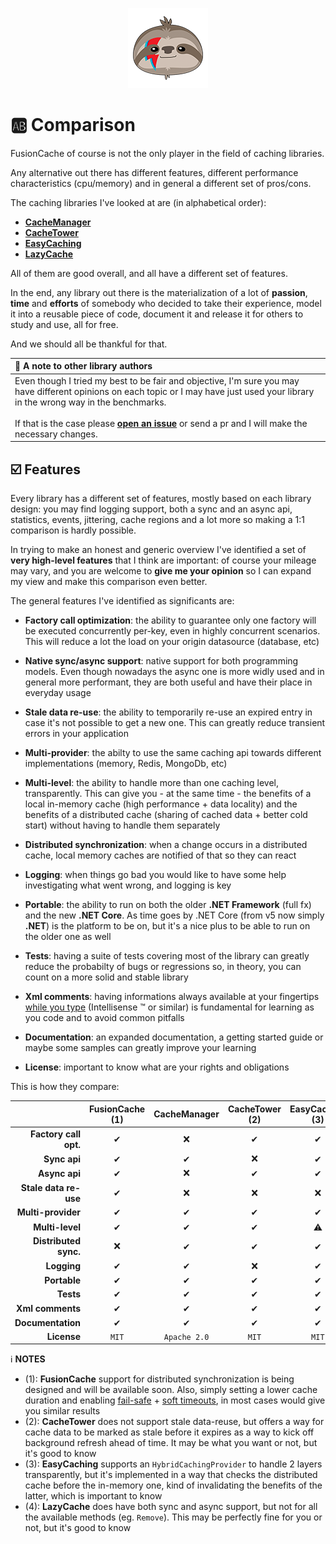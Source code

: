 <div align="center">

![FusionCache logo](logo-128x128.png)

</div>

# :ab: Comparison

FusionCache of course is not the only player in the field of caching libraries.

Any alternative out there has different features, different performance characteristics (cpu/memory) and in general a different set of pros/cons.

The caching libraries I've looked at are (in alphabetical order):

- [**CacheManager**](https://github.com/MichaCo/CacheManager)
- [**CacheTower**](https://github.com/TurnerSoftware/CacheTower)
- [**EasyCaching**](https://github.com/dotnetcore/EasyCaching)
- [**LazyCache**](https://github.com/alastairtree/LazyCache)

All of them are good overall, and all have a different set of features.

In the end, any library out there is the materialization of a lot of **passion**, **time** and **efforts** of somebody who decided to take their experience, model it into a reusable piece of code, document it and release it for others to study and use, all for free.

And we should all be thankful for that.

| :loudspeaker: A note to other library authors |
| :--- |
| Even though I tried my best to be fair and objective, I'm sure you may have different opinions on each topic or I may have just used your library in the wrong way in the benchmarks. <br/> <br/> If that is the case please [**open an issue**](https://github.com/jodydonetti/ZiggyCreatures.FusionCache/issues/new) or send a pr and I will make the necessary changes. |

## :ballot_box_with_check: Features

Every library has a different set of features, mostly based on each library design: you may find logging support, both a sync and an async api, statistics, events, jittering, cache regions and a lot more so making a 1:1 comparison is hardly possible.

In trying to make an honest and generic overview I've identified a set of **very high-level features** that I think are important: of course your mileage may vary, and you are welcome to **give me your opinion** so I can expand my view and make this comparison even better.

The general features I've identified as significants are:

- **Factory call optimization**: the ability to guarantee only one factory will be executed concurrently per-key, even in highly concurrent scenarios. This will reduce a lot the load on your origin datasource (database, etc)

- **Native sync/async support**: native support for both programming models. Even though nowadays the async one is more widly used and in general more performant, they are both useful and have their place in everyday usage

- **Stale data re-use**: the ability to temporarily re-use an expired entry in case it's not possible to get a new one. This can greatly reduce transient errors in your application

- **Multi-provider**: the abilty to use the same caching api towards different implementations (memory, Redis, MongoDb, etc)

- **Multi-level**: the ability to handle more than one caching level, transparently. This can give you - at the same time - the benefits of a local in-memory cache (high performance + data locality) and the benefits of a distributed cache (sharing of cached data + better cold start) without having to handle them separately

- **Distributed synchronization**: when a change occurs in a distributed cache, local memory caches are notified of that so they can react

- **Logging**: when things go bad you would like to have some help investigating what went wrong, and logging is key

- **Portable**: the ability to run on both the older **.NET Framework** (full fx) and the new **.NET Core**. As time goes by .NET Core (from v5 now simply **.NET**) is the platform to be on, but it's a nice plus to be able to run on the older one as well

- **Tests**: having a suite of tests covering most of the library can greatly reduce the probabilty of bugs or regressions so, in theory, you can count on a more solid and stable library

- **Xml comments**: having informations always available at your fingertips [while you type](https://docs.microsoft.com/en-us/dotnet/csharp/codedoc) (Intellisense :tm: or similar) is fundamental for learning as you code and to avoid common pitfalls

- **Documentation**: an expanded documentation, a getting started guide or maybe some samples can greatly improve your learning

- **License**: important to know what are your rights and obligations

This is how they compare:

|                       | FusionCache (1) | CacheManager | CacheTower (2) | EasyCaching (3) | LazyCache (4) |
| ---:                  | :---:           | :---:        | :---:          | :---:           |:---:          |
| **Factory call opt.** | ✔              | ❌           | ✔             | ✔               | ✔            |
| **Sync api**          | ✔              | ✔            | ❌            | ✔               | ✔            |
| **Async api**         | ✔              | ❌           | ✔             | ✔               | ⚠            |
| **Stale data re-use** | ✔              | ❌           | ❌            | ❌              | ❌           |
| **Multi-provider**    | ✔              | ✔            | ✔             | ✔               | ❌           |
| **Multi-level**       | ✔              | ✔            | ✔             | ⚠               | ❌           |
| **Distributed sync.** | ❌             | ✔            | ✔             | ✔               | ❌           |
| **Logging**           | ✔              | ✔            | ❌            | ✔               | ❌           |
| **Portable**          | ✔              | ✔            | ✔             | ✔               | ✔            |
| **Tests**             | ✔              | ✔            | ✔             | ✔               | ✔            |
| **Xml comments**      | ✔              | ✔            | ✔             | ✔               | ❌           |
| **Documentation**     | ✔              | ✔            | ✔             | ✔               | ✔            |
| **License**           | `MIT`           | `Apache 2.0` | `MIT`          | `MIT`           | `MIT`         |

:information_source: **NOTES**
- (1): **FusionCache** support for distributed synchronization is being designed and will be available soon. Also, simply setting a lower cache duration and enabling [fail-safe](FailSafe.md) + [soft timeouts](Timeouts.md), in most cases would give you similar results
- (2): **CacheTower** does not support stale data-reuse, but offers a way for cache data to be marked as stale before it expires as a way to kick off background refresh ahead of time. It may be what you want or not, but it's good to know
- (3): **EasyCaching** supports an `HybridCachingProvider` to handle 2 layers transparently, but it's implemented in a way that checks the distributed cache before the in-memory one, kind of invalidating the benefits of the latter, which is important to know
- (4): **LazyCache** does have both sync and async support, but not for all the available methods (eg. `Remove`). This may be perfectly fine for you or not, but it's good to know


